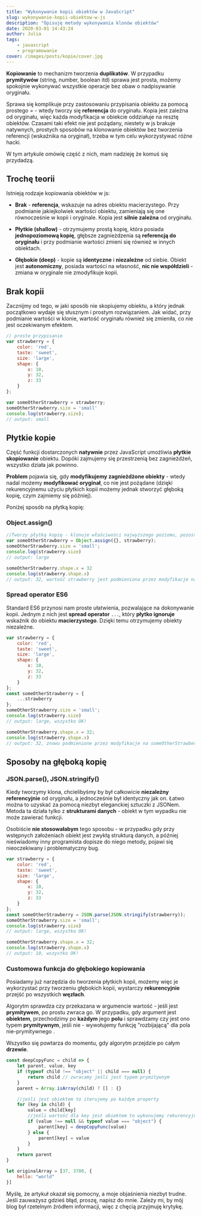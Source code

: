 ```yaml
---
title: "Wykonywanie kopii obiektów w JavaScript"
slug: wykonywanie-kopii-obiektow-w-js
description: "Opisuję metody wykonywania klonów obiektów"
date: 2020-03-01 14:43:24
author: Julia
tags:
    - javascript
    - programowanie
cover: /images/posts/kopie/cover.jpg
---
```

**Kopiowanie** to mechanizm tworzenia **duplikatów**. W przypadku **prymitywów** (string, number, boolean itd) sprawa jest prosta, możemy spokojnie wykonywać wszystkie operacje bez obaw o nadpisywanie oryginału. 

Sprawa się komplikuje przy zastosowaniu przypisania obiektu za pomocą prostego = - wtedy tworzy się **referencja** do oryginału. Kopia jest zależna od oryginału, więc każda modyfikacja w obiekcie oddziałuje na resztę obiektów. Czasami taki efekt nie jest pożądany, niestety w js brakuje natywnych, prostych sposobów na klonowanie obiektów bez tworzenia referencji (wskaźnika na oryginał), trzeba w tym celu wykorzystywać różne hacki. 

W tym artykule omówię część z nich, mam nadzieję że komuś się przydadzą.

## Trochę teorii

Istnieją rodzaje kopiowania obiektów w js:

-   **Brak** - **referencja**, wskazuje na adres obiektu macierzystego. Przy podmianie jakiejkolwiek wartości obiektu, zamieniają się one równocześnie w kopii i oryginale. Kopia jest **silnie zależna** od oryginału.
    
-   **Płytkie (shallow)** - otrzymujemy prostą kopię, która posiada **jednopoziomową kopię**, głębsze zagnieżdzenia są **referencją do oryginału** i przy podmianie wartości zmieni się również w innych obiektach.
    
-   **Głębokie (deep)** - kopie są **identyczne** i **niezależne** od siebie. Obiekt jest **autonomiczny**, posiada wartości na własność, **nic nie współdzieli** - zmiana w oryginale nie zmodyfikuje kopii.
    


## Brak kopii

Zacznijmy od tego, w jaki sposób nie skopiujemy obiektu, a który jednak początkowo wydaje się słusznym i prostym rozwiązaniem. Jak widać, przy podmianie wartości w klonie, wartość oryginału również się zmieniła, co nie jest oczekiwanym efektem.
```javascript
// proste przypisanie  
var strawberry = {
    color: 'red',
    taste: 'sweet',
    size: 'large',
    shape: {
        x: 10,
        y: 32,
        z: 33
    }
};

var someOtherStrawberry = strawberry;
someOtherStrawberry.size = 'small'
console.log(strawberry.size); 
// output: small
```
  

## Płytkie kopie

Część funkcji dostarczonych **natywnie** przez JavaScript umożliwia **płytkie skopiowanie** obiektu. Dopóki zajmujemy się przestrzenią bez zagnieżdżeń, wszystko działa jak powinno. 

**Problem** pojawia się, gdy **modyfikujemy zagnieżdżone obiekty** - wtedy nadal możemy **modyfikować oryginał**, co nie jest pożądane (dzięki rekurencyjnemu użyciu płytkich kopii możemy jednak stworzyć głęboką kopię, czym zajmiemy się później). 

Poniżej sposób na płytką kopię: 

### Object.assign()
```javascript
//Tworzy płytką kopię - klonuje właściwości najwyższego poziomu, pozostawiając referencję do zagnieżdzonych  
var someOtherStrawberry = Object.assign({}, strawberry);  
someOtherStrawberry.size = 'small';  
console.log(strawberry.size) 
// output: large  

someOtherStrawberry.shape.x = 32  
console.log(strawberry.shape.x) 
// output: 32, wartość strawberry jest podmieniona przez modyfikacje na someOtherStrawberry!
```

### Spread operator ES6

Standard ES6 przynosi nam proste ułatwienia, pozwalające na dokonywanie kopii. Jednym z nich jest **spread operator** `...`, który **płytko ignoruje** wskaźnik do obiektu **macierzystego**. Dzięki temu otrzymujemy obiekty niezależne.

```javascript
var strawberry = {
    color: 'red',
    taste: 'sweet',
    size: 'large',
    shape: {
        x: 10,
        y: 32,
        z: 33
    }
};
const someOtherStrawberry = {
    ...strawberry
};
someOtherStrawberry.size = 'small';
console.log(strawberry.size) 
// output: large, wszystko OK!  

someOtherStrawberry.shape.x = 32;
console.log(strawberry.shape.x) 
// output: 32, znowu podmienione przez modyfikacje na someOtherStrawberry :(
```

## Sposoby na głęboką kopię

### JSON.parse(), JSON.stringify()

Kiedy tworzymy klona, chcielibyśmy by był całkowicie **niezależny referencyjnie** od oryginału, a jednocześnie był identyczny jak on. Łatwo można to uzyskać za pomocą niezbyt eleganckiej sztuczki z JSONem. Metoda ta działa tylko z **strukturami danych** - obiekt w tym wypadku nie może zawierać funkcji. 

Osobiście **nie stosowałabym** tego sposobu - w przypadku gdy przy wstępnych założeniach obiekt jest zwykłą strukturą danych, a później nieświadomy inny programista dopisze do niego metody, pojawi się nieoczekiwany i problematyczny bug.

  
```javascript
var strawberry = {
    color: 'red',
    taste: 'sweet',
    size: 'large',
    shape: {
        x: 10,
        y: 32,
        z: 33
    }
};
const someOtherStrawberry = JSON.parse(JSON.stringify(strawberry));
someOtherStrawberry.size = 'small';
console.log(strawberry.size) 
// output: large, wszystko OK!  

someOtherStrawberry.shape.x = 32;
console.log(strawberry.shape.x) 
// output: 10, wszystko OK!
```

  

### Customowa funkcja do głębokiego kopiowania

Posiadamy już narzędzia do tworzenia płytkich kopii, możemy więc je wykorzystać przy tworzeniu głębokich kopii, wystarczy **rekurencyjnie** przejść po wszystkich **węzłach**. 

Algorytm sprawdza czy przekazana w argumencie wartość - jeśli jest **prymitywem**, po prostu zwraca go. W przypadku, gdy argument jest **obiektem**, przechodzimy po **każdym** jego **polu** i sprawdzamy czy jest ono typem **prymitywnym**, jeśli nie - wywołujemy funkcję "rozbijającą" dla pola nie-prymitywnego .

Wszystko się powtarza do momentu, gdy algorytm przejdzie po całym **drzewie**.
```javascript
const deepCopyFunc = child => {
    let parent, value, key
    if (typeof child !== "object" || child === null) {
        return child // zwracamy jeśli jest typem prymitywnym  
    }
    parent = Array.isArray(child) ? [] : {}

    //jeśli jest obiektem to iterujemy po każdym property  
    for (key in child) {
        value = child[key]
        //jeśli wartość dla key jest obiektem to wykonujemy rekurencyjną kopie  
        if (value !== null && typeof value === "object") {
            parent[key] = deepCopyFunc(value)
        } else {
            parent[key] = value
        }
    }
    return parent
}

let originalArray = [37, 3700, {
    hello: "world"
}]
```


Myślę, że artykuł okazał się pomocny, a moje objaśnienia niezbyt trudne. Jeśli zauważysz gdzieś błąd, proszę, napisz do mnie. Zależy mi, by mój blog był rzetelnym źródłem informacji, więc z chęcią przyjmuję krytykę.

